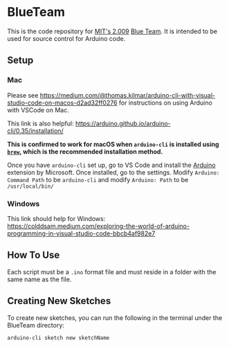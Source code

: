 # BlueTeam

This is the code repository for [MIT's 2.009](https://2009.mit.edu) [Blue Team](https://2009.mit.edu/teams/team-pages/blue). It is intended to be used for source control for Arduino code.

## Setup

### Mac

Please see https://medium.com/@thomas.kilmar/arduino-cli-with-visual-studio-code-on-macos-d2ad32ff0276 for instructions on using Arduino with VSCode on Mac.

This link is also helpful: https://arduino.github.io/arduino-cli/0.35/installation/

**This is confirmed to work for macOS when `arduino-cli` is installed using [`brew`](https://formulae.brew.sh/formula/arduino-cli), which is the recommended installation method.**

Once you have `arduino-cli` set up, go to VS Code and install the [Arduino](https://marketplace.visualstudio.com/items?itemName=vsciot-vscode.vscode-arduino) extension by Microsoft. Once installed, go to the settings. Modify `Arduino: Command Path` to be `arduino-cli` and modify `Arduino: Path` to be `/usr/local/bin/`

### Windows

This link should help for Windows: https://colddsam.medium.com/exploring-the-world-of-arduino-programming-in-visual-studio-code-bbcb4af982e7

## How To Use

Each script must be a `.ino` format file and must reside in a folder with the same name as the file.

## Creating New Sketches

To create new sketches, you can run the following in the terminal under the BlueTeam directory:

```bash
arduino-cli sketch new sketchName
```
